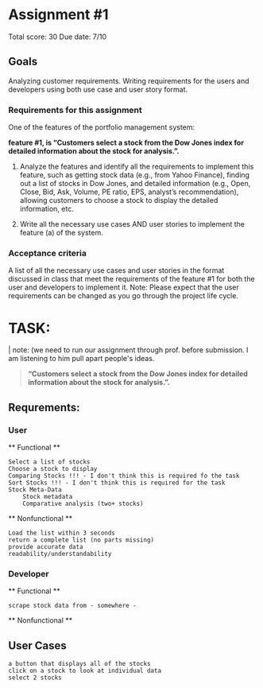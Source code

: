 # Assignment #1
Total score: 30
Due date: 7/10
## Goals

Analyzing customer requirements. Writing requirements for the users and developers using both
use case and user story format.

### Requirements for this assignment

One of the features of the portfolio management system: 

**feature #1, is “Customers select a stock from the Dow Jones index for detailed information about the stock for analysis.”.** 

1. Analyze the features and identify all the requirements to implement this feature, such as
getting stock data (e.g., from Yahoo Finance), finding out a list of stocks in Dow Jones, and
detailed information (e.g., Open, Close, Bid, Ask, Volume, PE ratio, EPS, analyst’s
recommendation), allowing customers to choose a stock to display the detailed information,
etc.

2. Write all the necessary use cases AND user stories to implement the feature (a) of the
system.

### Acceptance criteria

A list of all the necessary use cases and user stories in the format discussed in class that meet the
requirements of the feature #1 for both the user and developers to implement it.
Note: Please expect that the user requirements can be changed as you go
through the project life cycle.

# TASK:

| note: (we need to run our assignment through prof. before submission. I am listening to him pull apart people's ideas.
> **“Customers select a stock from the Dow Jones index for detailed information about the stock for analysis.”.** 

## Requrements: 

<!--- 
comment block (not visible in final document)
--->


### User

** Functional **

	Select a list of stocks
	Choose a stock to display  
	Comparing Stocks !!! - I don't think this is required fo the task
	Sort Stocks !!! - I don't think this is required for the task
	Stock Meta-Data
		Stock metadata
		Comparative analysis (two+ stocks)

 ** Nonfunctional **

	Load the list within 3 seconds
	return a complete list (no parts missing)
	provide accurate data
	readability/understandability

### Developer

** Functional **

	scrape stock data from - somewhere -

 ** Nonfunctional **
 
 

## User Cases

	a button that displays all of the stocks
	click on a stock to look at individual data
	select 2 stocks 
